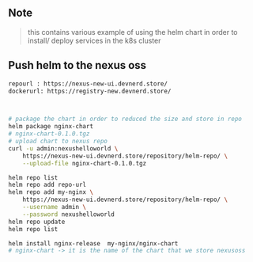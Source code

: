 ## Note 
> this contains various example of using the helm chart in order to install/ deploy services in the k8s cluster



## Push helm to the nexus oss 
```bash 
repourl : https://nexus-new-ui.devnerd.store/
dockerurl: https://registry-new.devnerd.store/  



# package the chart in order to reduced the size and store in repo 
helm package nginx-chart 
# nginx-chart-0.1.0.tgz
# upload chart to nexus repo 
curl -u admin:nexushelloworld \
    https://nexus-new-ui.devnerd.store/repository/helm-repo/ \
    --upload-file nginx-chart-0.1.0.tgz 

helm repo list 
helm repo add repo-url 
helm repo add my-nginx \
    https://nexus-new-ui.devnerd.store/repository/helm-repo/ \
    --username admin \
    --password nexushelloworld
helm repo update 
helm repo list 

helm install nginx-release  my-nginx/nginx-chart 
# nginx-chart -> it is the name of the chart that we store nexusoss 
```
